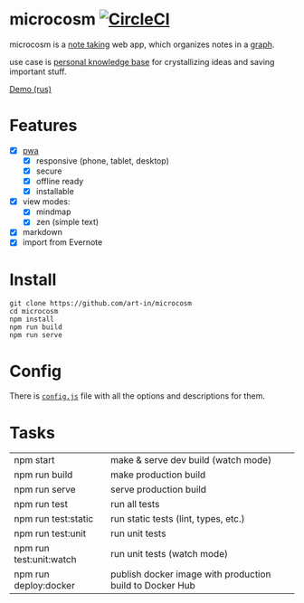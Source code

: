 # microcosm [![CircleCI](https://circleci.com/gh/art-in/microcosm.svg?style=svg)](https://circleci.com/gh/art-in/microcosm)

microcosm is a [note taking](https://en.wikipedia.org/wiki/Note-taking) web app, which organizes notes in a [graph](https://en.wikipedia.org/wiki/Graph_(discrete_mathematics)).

use case is [personal knowledge base](https://en.wikipedia.org/wiki/Personal_knowledge_base) for crystallizing ideas and saving important stuff.

[Demo (rus)](https://artin.space/microcosm/?user=demo&pass=demo)

# Features

- [x] [pwa](https://en.wikipedia.org/wiki/Progressive_web_app)
  - [x] responsive (phone, tablet, desktop)
  - [x] secure
  - [x] offline ready
  - [x] installable
- [x] view modes:
  - [x] mindmap
  - [x] zen (simple text)
- [x] markdown
- [x] import from Evernote
 
# Install

```
git clone https://github.com/art-in/microcosm
cd microcosm
npm install
npm run build
npm run serve
```
 
# Config

There is [`config.js`](https://github.com/art-in/microcosm/blob/master/config.js) file with all the options and descriptions for them.
 
# Tasks

<!-- use raw html as github flavored markdown does not support header-less tables -->
<table>
  <tr><td>npm start</td>  <td>make & serve dev build (watch mode)</td></tr>
  <tr><td>npm run build</td>  <td>make production build  </td></tr>
  <tr><td>npm run serve</td>  <td>serve production build</td></tr>
  <tr><td>npm run test</td>  <td>run all tests  </td></tr>
  <tr><td>npm run test:static</td>  <td>run static tests (lint, types, etc.)  </td></tr>
  <tr><td>npm run test:unit</td>  <td>run unit tests  </td></tr>
  <tr><td>npm run test:unit:watch</td>  <td>run unit tests (watch mode)</td></tr>
  <tr><td>npm run deploy:docker</td>  <td>publish docker image with production build to Docker Hub</td></tr>
</table>

